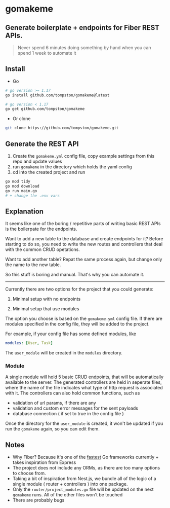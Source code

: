# **gomakeme**

## Generate boilerplate + endpoints for Fiber REST APIs.

> Never spend 6 minutes doing something by hand when you can spend 1 week to automate it

## Install

- Go

```bash
# go version >= 1.17
go install github.com/tompston/gomakeme@latest

# go version < 1.17
go get github.com/tompston/gomakeme
```

- Or clone

```bash
git clone https://github.com/tompston/gomakeme.git
```

## Generate the REST API

1. Create the `gomakeme.yml` config file, copy example settings from this repo and update values
2. run `gomakeme` in the directory which holds the yaml config
3. cd into the created project and run

```bash
go mod tidy
go mod download
go run main.go
# + change the .env vars
```

## Explanation

It seems like one of the boring / repetitive parts of writing basic REST APIs is the boilerpate for the endpoints.

Want to add a new table to the database and create endpoints for it? Before starting to do so, you need to write the new routes and controllers that deal with the common CRUD opetations.

Want to add another table? Repat the same process again, but change only the name to the new table.

So this stuff is boring and manual. That's why you can automate it.

---

Currently there are two options for the project that you could generate:

1. Minimal setup with no endpoints

2. Minimal setup that use modules

The option you choose is based on the `gomakeme.yml` config file. If there are modules specified in the config file, they will be added to the project.

For example, if your config file has some defined modules, like

```yml
modules: [User, Task]
```

The `user_module` will be created in the `modules` directory.

### Module

A single module will hold 5 basic CRUD endpoints, that will be automatically available to the server. The generated controllers are held in seperate files, where the name of the file indicates what type of http request is associated with it. The controllers can also hold common functions, such as

- validation of url params, if there are any
- validation and custom error messages for the sent payloads
- database connection ( if set to true in the config file )

Once the directory for the `user_module` is created, it won't be updated if you run the `gomakeme` again, so you can edit them.

## Notes

- Why Fiber? Because it's one of the [fastest](https://www.techempower.com/benchmarks/) Go frameworks currently + takes inspiration from Express
- The project does not include any ORMs, as there are too many options to choose from.
- Taking a bit of inspiration from Nest.js, we bundle all of the logic of a single module ( router + controllers ) into one package.
- Only the `router/project_modules.go` file will be updated on the next `gomakeme` runs. All of the other files won't be touched
- There are probably bugs

<!--

# wsl

export PATH=$PATH:/usr/local/go/bin

GOOS=linux go build -o main .
GOOS=linux go build -o ./gomakeme
GOOS=linux go build -o ./gomakeme_linux
GOOS=linux GOARCH=amd64 go build -o ./gomakeme_linux_amd64
GOOS=windows go build -o ./bin/gomakeme_win

-- publishing
https://go.dev/doc/modules/publishing

go mod tidy
git commit -m "changes for v0.0.4"
git tag v0.0.4
git push origin v0.0.4
GOPROXY=proxy.golang.org go list -m github.com/tompston/gomakeme@v0.0.4


GOPROXY=proxy.golang.org go list -m github.com/tompston/gomakeme@v0.0.2
-->
